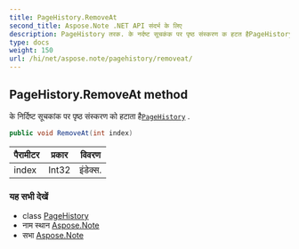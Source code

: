 ```yaml
---
title: PageHistory.RemoveAt
second_title: Aspose.Note .NET API संदर्भ के लिए
description: PageHistory तरक. के नर्दष्ट सूचकंक पर पृष्ठ संस्करण क हटत हैPageHistory .
type: docs
weight: 150
url: /hi/net/aspose.note/pagehistory/removeat/
---
```

## PageHistory.RemoveAt method

के निर्दिष्ट सूचकांक पर पृष्ठ संस्करण को हटाता है[`PageHistory`](../) .

```csharp
public void RemoveAt(int index)
```

| पैरामीटर | प्रकार | विवरण |
| --- | --- | --- |
| index | Int32 | इंडेक्स. |

### यह सभी देखें

* class [PageHistory](../)
* नाम स्थान [Aspose.Note](../../pagehistory/)
* सभा [Aspose.Note](../../../)


